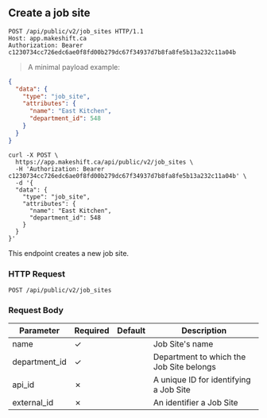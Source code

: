 ## Create a job site

```http
POST /api/public/v2/job_sites HTTP/1.1
Host: app.makeshift.ca
Authorization: Bearer c1230734cc726edc6ae0f8fd00b279dc67f34937d7b8fa8fe5b13a232c11a04b
```

> A minimal payload example:

```json
{
  "data": {
    "type": "job_site",
    "attributes": {
      "name": "East Kitchen",
      "department_id": 548
    }
  }
}
```

```shell
curl -X POST \
  https://app.makeshift.ca/api/public/v2/job_sites \
  -H 'Authorization: Bearer c1230734cc726edc6ae0f8fd00b279dc67f34937d7b8fa8fe5b13a232c11a04b' \
  -d '{
  "data": {
    "type": "job_site",
    "attributes": {
      "name": "East Kitchen",
      "department_id": 548
    }
  }
}'
```

This endpoint creates a new job site.

### HTTP Request

`POST /api/public/v2/job_sites`

### Request Body

Parameter          | Required | Default     | Description
---------          | -------- | -------     | -----------
name               | ✓        |             | Job Site's name
department_id      | ✓        |             | Department to which the Job Site belongs
api_id             | ✗        |             | A unique ID for identifying a Job Site
external_id        | ✗        |             | An identifier a Job Site
